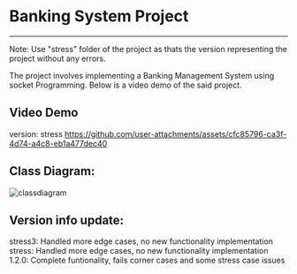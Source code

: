 # Banking System Project
_________________________
Note: Use "stress" folder of the project as thats the version representing the project without any errors.

The project involves implementing a Banking Management System using socket Programming. Below is a video demo of the said project.

## Video Demo
version: stress
https://github.com/user-attachments/assets/cfc85796-ca3f-4d74-a4c8-eb1a477dec40




## Class Diagram:

![classdiagram](https://github.com/user-attachments/assets/6d4d6a76-54fd-45fa-81bd-4811a345c4bd)

## Version info update:
stress3: Handled more edge cases, no new functionality implementation
stress: Handled more edge cases, no new functionality implementation
1.2.0: Complete funtionality, fails corner cases and some stress case issues
